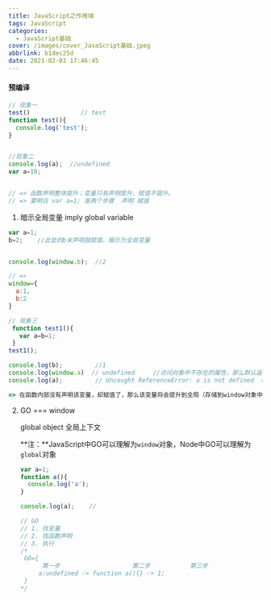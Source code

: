 ```yaml
---
title: JavaScript之作用域
tags: JavaScript
categories:
  - JavaScript基础
cover: /images/cover_JavaScript基础.jpeg
abbrlink: b1dec25d
date: 2021-02-03 17:46:45
---
```


#### 预编译

```javascript
// 现象一
test()  			// test
function test(){
  console.log('test');
}


//现象二 
console.log(a);  //undefined
var a=10;


// => 函数声明整体提升；变量只有声明提升，赋值不提升。
// => 要明白 var a=1; 是两个步骤  声明 赋值
```



1. 暗示全局变量 imply global variable

```javascript
var a=1; 	 
b=2;    //此处的b未声明就赋值，暗示为全局变量


console.log(window.b);  //2

// =>
window={
  a:1,
  b:2
}

// 现象三
 function test1(){
   var a=b=1;
 }
test1();

console.log(b);			//1
console.log(window.a)  // undefined     //访问对象中不存在的属性，那么默认返回的是undefined,而直接访问变量，则直接报错
console.log(a);			// Uncaught ReferenceError: a is not defined  =>  b 暗示为全局变量了 所以可以访问

=> 在函数内部没有声明该变量，却赋值了，那么该变量将会提升到全局（存储到window对象中了）。
```



2. GO  === window

   global object 全局上下文

   **注：**JavaScript中GO可以理解为`window`对象，Node中GO可以理解为`global`对象

   ```javascript
   var a=1;
   function a(){
     console.log('a');
   }
   
   console.log(a);    //
   
   // GO
   // 1. 找变量
   // 2. 找函数声明
   // 3. 执行
   /* 
   	GO={
   		 第一步					第二步           第三步
   		a:undefined -> function a(){} -> 1;
   	}
   */
   ```

   

